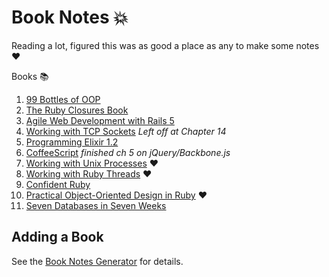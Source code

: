 # Book Notes :boom:

Reading a lot, figured this was as good a place as any to make some notes :heart:

Books :books:

1. [99 Bottles of OOP](99-bottles-of-oop/README.md)
1. [The Ruby Closures Book](the-ruby-closures-book/README.md)
1. [Agile Web Development with Rails 5](agile-web-development-with-rails-5/README.md) 
1. [Working with TCP Sockets](working-with-tcp-sockets/README.md) _Left off at Chapter 14_
1. [Programming Elixir 1.2](programming-elixir-1.2/README.md)
1. [CoffeeScript](coffeescript/README.md) _finished ch 5 on jQuery/Backbone.js_
1. [Working with Unix Processes](working-with-unix-processes/README.md) :heart:
1. [Working with Ruby Threads](working-with-ruby-threads/README.md) :heart:
1. [Confident Ruby](confident-ruby/README.md)
1. [Practical Object-Oriented Design in Ruby](practical-object-oriented-design-in-ruby/README.md) :heart:
1. [Seven Databases in Seven Weeks](seven-db-in-seven-weeks/README.md)

## Adding a Book

See the [Book Notes Generator](https://github.com/trueheart78/book-notes-generator) for details.
